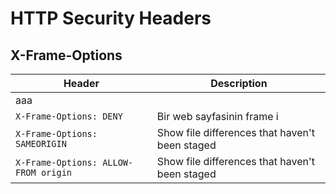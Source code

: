 # HTTP Security Headers
## X-Frame-Options
| Header | Description |
| --- | --- |
| aaa ||
| `X-Frame-Options: DENY` | Bir web sayfasinin frame i |
| `X-Frame-Options: SAMEORIGIN` | Show file differences that haven't been staged |
| `X-Frame-Options: ALLOW-FROM origin` | Show file differences that haven't been staged |
